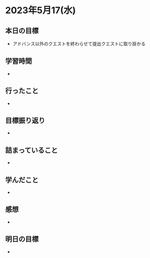 # 2023年5月17(水)

## 本日の目標
- アドバンス以外のクエストを終わらせて提出クエストに取り掛かる 

## 学習時間
- 

## 行ったこと
- 
   
## 目標振り返り
- 

## 詰まっていること
- 

## 学んだこと
- 

## 感想
- 

## 明日の目標
- 